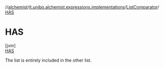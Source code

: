 //[alchemist](../../../../index.md)/[it.unibo.alchemist.expressions.implementations](../../index.md)/[ListComparator](../index.md)/[HAS](index.md)

# HAS

[jvm]\
[HAS](index.md)

The list is entirely included in the other list.
